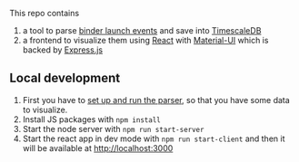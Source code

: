 This repo contains

1. a tool to parse [binder launch events](https://mybinder-sre.readthedocs.io/en/latest/analytics/events-archive.html) and
save into [TimescaleDB](https://docs.timescale.com/latest/main)
2. a frontend to visualize them using [React](https://reactjs.org/) with [Material-UI](https://material-ui.com/) which is backed by
[Express.js](https://expressjs.com/)

## Local development

1. First you have to [set up and run the parser](parser_py#local-development), so that you have some data to visualize.
2. Install JS packages with `npm install`
3. Start the node server with `npm run start-server`
4. Start the react app in dev mode with `npm run start-client` and then it will be available at [http://localhost:3000](http://localhost:3000)
